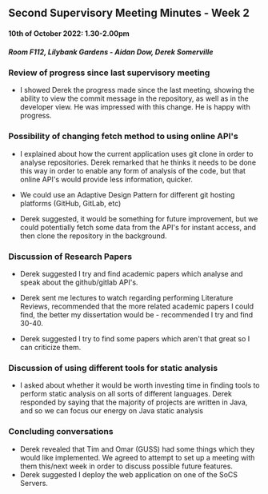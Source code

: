 ## Second Supervisory Meeting Minutes - Week 2
#### 10th of October 2022: 1.30-2.00pm
##### Room F112, Lilybank Gardens - Aidan Dow, Derek Somerville

### Review of progress since last supervisory meeting
* I showed Derek the progress made since the last meeting, showing the ability to view the commit message in the repository, as well as in the developer view. He was impressed with this change.
He is happy with progress.

### Possibility of changing fetch method to using online API's
* I explained about how the current application uses git clone in order to analyse repositories. Derek remarked that he thinks it needs to be done this way in order to enable any form of analysis of the code, but that online API's would provide less information, quicker.

* We could use an Adaptive Design Pattern for different git hosting platforms (GitHub, GitLab, etc)

* Derek suggested, it would be something for future improvement, but we could potentially fetch some data from the API's for instant access, and then clone the repository in the background.

### Discussion of Research Papers

* Derek suggested I try and find academic papers which analyse and speak about the github/gitlab API's.

* Derek sent me lectures to watch regarding performing Literature Reviews, recommended that the more related academic papers I could find, the better my dissertation would be - recommended I try and find 30-40. 

* Derek suggested I try to find some papers which aren't that great so I can criticize them.

### Discussion of using different tools for static analysis
* I asked about whether it would be worth investing time in finding tools to perform static analysis on all sorts of different languages. Derek responded by saying that the majority of projects are written in Java, and so we can focus our energy on Java static analysis

### Concluding conversations
* Derek revealed that Tim and Omar (GUSS) had some things which they would like implemented. We agreed to attempt to set up a meeting with them this/next week in order to discuss possible future features.
* Derek suggested I deploy the web application on one of the SoCS Servers.

